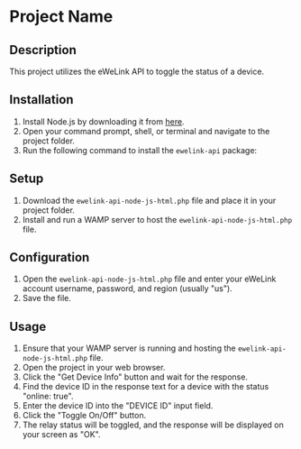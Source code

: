 # Project Name

## Description

This project utilizes the eWeLink API to toggle the status of a device.

## Installation

1. Install Node.js by downloading it from [here](https://nodejs.org).
2. Open your command prompt, shell, or terminal and navigate to the project folder.
3. Run the following command to install the `ewelink-api` package:

## Setup

1. Download the `ewelink-api-node-js-html.php` file and place it in your project folder.
2. Install and run a WAMP server to host the `ewelink-api-node-js-html.php` file.

## Configuration

1. Open the `ewelink-api-node-js-html.php` file and enter your eWeLink account username, password, and region (usually "us").
2. Save the file.

## Usage

1. Ensure that your WAMP server is running and hosting the `ewelink-api-node-js-html.php` file.
2. Open the project in your web browser.
3. Click the "Get Device Info" button and wait for the response.
4. Find the device ID in the response text for a device with the status "online: true".
5. Enter the device ID into the "DEVICE ID" input field.
6. Click the "Toggle On/Off" button.
7. The relay status will be toggled, and the response will be displayed on your screen as "OK".
